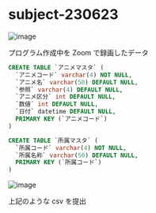 # subject-230623

![image](https://github.com/winofsql/subject-230623/assets/1501327/c6066125-80ff-4573-9fe2-9fef87e25eef)

プログラム作成中を Zoom で録画したデータ


```sql
CREATE TABLE `アニメマスタ` (
  `アニメコード` varchar(4) NOT NULL,
  `アニメ名` varchar(50) DEFAULT NULL,
  `参照` varchar(4) DEFAULT NULL,
  `アニメ区分` int DEFAULT NULL,
  `数値` int DEFAULT NULL,
  `日付` datetime DEFAULT NULL,
  PRIMARY KEY (`アニメコード`)
)
```

```sql
CREATE TABLE `所属マスタ` (
  `所属コード` varchar(4) NOT NULL,
  `所属名称` varchar(50) DEFAULT NULL,
  PRIMARY KEY (`所属コード`)
)
```

![image](https://github.com/winofsql/subject-230623/assets/1501327/ee33844e-9d19-41f3-9fbb-d43154098f91)

上記のような csv を提出

